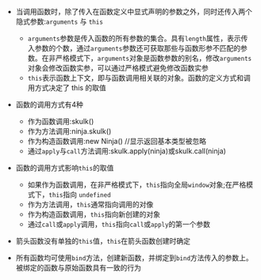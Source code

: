 - 当调用函数时，除了传入在函数定义中显式声明的参数之外，同时还传入两个隐式参数:`arguments` 与 `this`
    - `arguments`参数是传入函数的所有参数的集合。具有`length`属性，表示传入参数的个数，通过`arguments`参数还可获取那些与函数形参不匹配的参数。在非严格模式下，`arguments`对象是函数参数的别名，修改`arguments`对象会修改函数实参，可以通过严格模式避免修改函数实参
    - `this`表示函数上下文，即与函数调用相关联的对象。函数的定义方式和调用方式决定了 this 的取值

- 函数的调用方式有4种
    - 作为函数调用:skulk()
    - 作为方法调用:ninja.skulk()
    - 作为构造函数调用:new Ninja() //显示返回基本类型被忽略
    - 通过`apply`与`call`方法调用:skulk.apply(ninja)或skulk.call(ninja)

- 函数的调用方式影响`this`的取值
    - 如果作为函数调用，在非严格模式下，`this`指向全局`window`对象;在严格模式下，`this`指向 `undefined`
    - 作为方法调用，`this`通常指向调用的对像
    - 作为构造函数调用，`this`指向新创建的对象
    - 通过`call`或`apply`调用，`this`指向`call`或`apply`的第一个参数

- 箭头函数没有单独的`this`值，`this`在箭头函数创建时确定
- 所有函数均可使用`bind`方法，创建新函数，并绑定到`bind`方法传入的参数上。被绑定的函数与原始函数具有一致的行为